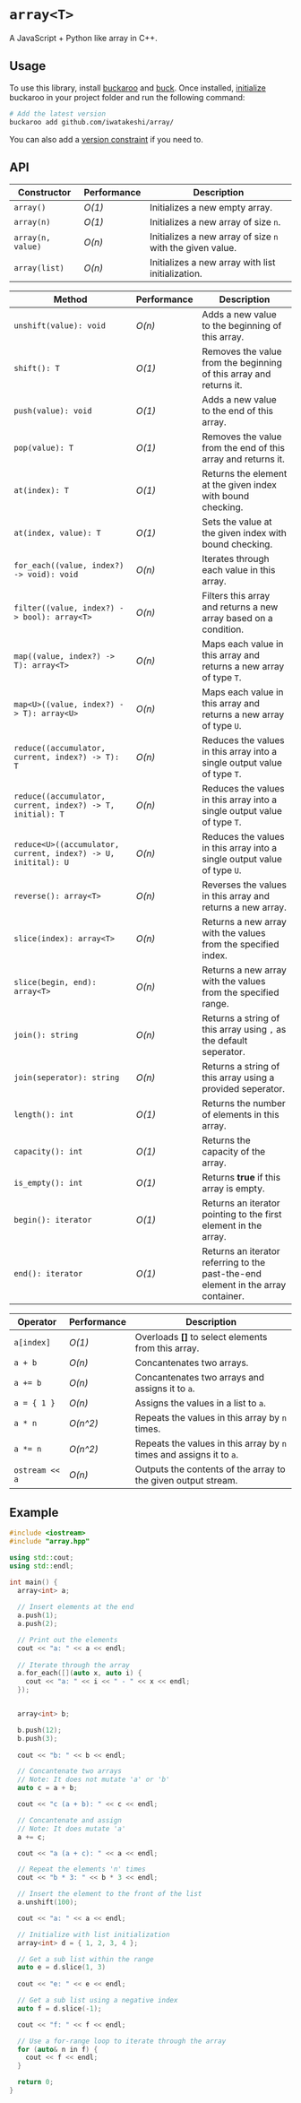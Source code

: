 # `array<T>`
A JavaScript + Python like array in C++.

## Usage

To use this library, install [buckaroo](https://github.com/LoopPerfect/buckaroo/wiki/Installation#buckaroo) and [buck](https://github.com/LoopPerfect/buckaroo/wiki/Installation#buck). Once installed, [initialize](https://github.com/LoopPerfect/buckaroo/wiki/Commands#init) buckaroo in your project folder and run the following command:

```bash
# Add the latest version
buckaroo add github.com/iwatakeshi/array/
```
You can also add a [version constraint](https://github.com/LoopPerfect/buckaroo/wiki/Version-Constraints-DSL) if you need to.

## API

| Constructor  | Performance  | Description  |
|---|---|---|
| `array()`         | *O(1)* | Initializes a new empty array.  |
| `array(n)`        | *O(1)* | Initializes a new array of size `n`.  |
| `array(n, value)` | *O(n)* | Initializes a new array of size `n` with the given value.  |
| `array(list)`     | *O(n)* | Initializes a new array with list initialization. |

| Method  |  Performance  |  Description  |
|---|---|---|
| `unshift(value): void`                                          | *O(n)* | Adds a new value to the beginning of this array.  |
| `shift(): T`                                                    | *O(1)* | Removes the value from the beginning of this array and returns it.  |
| `push(value): void`                                             | *O(1)* | Adds a new value to the end of this array.  |
| `pop(value): T`                                                 | *O(1)* | Removes the value from the end of this array and returns it.  |
| `at(index): T`                                                  | *O(1)* | Returns the element at the given index with bound checking. |
| `at(index, value): T`                                           | *O(1)* | Sets the value at the given index with bound checking. |
| `for_each((value, index?) -> void): void`                       | *O(n)* | Iterates through each value in this array. |
| `filter((value, index?) -> bool): array<T>`                     | *O(n)* | Filters this array and returns a new array based on a condition. |
| `map((value, index?) -> T): array<T>`                           | *O(n)* | Maps each value in this array and returns a new array of type `T`. |
| `map<U>((value, index?) -> T): array<U>`                        | *O(n)* | Maps each value in this array and returns a new array of type `U`. |
| `reduce((accumulator, current, index?) -> T): T`                | *O(n)* | Reduces the values in this array into a single output value of type `T`. |
| `reduce((accumulator, current, index?) -> T, initial): T`       | *O(n)* | Reduces the values in this array into a single output value of type `T`. |
| `reduce<U>((accumulator, current, index?) -> U, initital): U`   | *O(n)* | Reduces the values in this array into a single output value of type `U`. |
| `reverse(): array<T>`                                           | *O(n)* | Reverses the values in this array and returns a new array. |
| `slice(index): array<T>`                                        | *O(n)* | Returns a new array with the values from the specified index. |
| `slice(begin, end): array<T>`                                   | *O(n)* | Returns a new array with the values from the specified range. |
| `join(): string`                                                | *O(n)* | Returns a string of this array using `,` as the default seperator. |
| `join(seperator): string`                                       | *O(n)* | Returns a string of this array using a provided seperator. |
| `length(): int`                                                 | *O(1)* | Returns the number of elements in this array. |
| `capacity(): int`                                               | *O(1)* | Returns the capacity of the array. |
| `is_empty(): int`                                               | *O(1)* | Returns **true** if this array is empty. |
| `begin(): iterator`                                             | *O(1)* | Returns an iterator pointing to the first element in the array. |
| `end(): iterator`                                               | *O(1)* | Returns an iterator referring to the past-the-end element in the array container. |

|  Operator  |  Performance  |  Description  |
|---|---|---|
| `a[index]`     | *O(1)*   | Overloads **[]** to select elements from this array. |
| `a + b`        | *O(n)*   | Concantenates two arrays. |
| `a += b`       | *O(n)*   | Concantenates two arrays and assigns it to `a`. |
| `a = { 1 } `   | *O(n)*   | Assigns the values in a list to `a`. |
| `a * n`        | *O(n^2)* | Repeats the values in this array by `n` times. |
| `a *= n`       | *O(n^2)* | Repeats the values in this array by `n` times and assigns it to `a`. |
| `ostream << a` | *O(n)*   | Outputs the contents of the array to the given output stream. |

## Example

```cpp
#include <iostream>
#include "array.hpp"

using std::cout;
using std::endl;

int main() {
  array<int> a;
  
  // Insert elements at the end
  a.push(1);
  a.push(2);

  // Print out the elements
  cout << "a: " << a << endl;
  
  // Iterate through the array
  a.for_each([](auto x, auto i) {
    cout << "a: " << i << " - " << x << endl;
  });


  array<int> b;

  b.push(12);
  b.push(3);
  
  cout << "b: " << b << endl;

  // Concantenate two arrays
  // Note: It does not mutate 'a' or 'b'
  auto c = a + b;

  cout << "c (a + b): " << c << endl;

  // Concantenate and assign
  // Note: It does mutate 'a'
  a += c;

  cout << "a (a + c): " << a << endl;

  // Repeat the elements 'n' times
  cout << "b * 3: " << b * 3 << endl;

  // Insert the element to the front of the list
  a.unshift(100);

  cout << "a: " << a << endl;

  // Initialize with list initialization
  array<int> d = { 1, 2, 3, 4 };

  // Get a sub list within the range
  auto e = d.slice(1, 3)
  
  cout << "e: " << e << endl;

  // Get a sub list using a negative index
  auto f = d.slice(-1);

  cout << "f: " << f << endl;

  // Use a for-range loop to iterate through the array
  for (auto& n in f) {
    cout << f << endl;
  }

  return 0;
}
```
